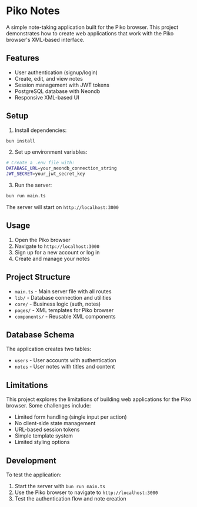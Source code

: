 # Piko Notes

A simple note-taking application built for the Piko browser. This project demonstrates how to create web applications that work with the Piko browser's XML-based interface.

## Features

- User authentication (signup/login)
- Create, edit, and view notes
- Session management with JWT tokens
- PostgreSQL database with Neondb
- Responsive XML-based UI

## Setup

1. Install dependencies:
```bash
bun install
```

2. Set up environment variables:
```bash
# Create a .env file with:
DATABASE_URL=your_neondb_connection_string
JWT_SECRET=your_jwt_secret_key
```

3. Run the server:
```bash
bun run main.ts
```

The server will start on `http://localhost:3000`

## Usage

1. Open the Piko browser
2. Navigate to `http://localhost:3000`
3. Sign up for a new account or log in
4. Create and manage your notes

## Project Structure

- `main.ts` - Main server file with all routes
- `lib/` - Database connection and utilities
- `core/` - Business logic (auth, notes)
- `pages/` - XML templates for Piko browser
- `components/` - Reusable XML components

## Database Schema

The application creates two tables:
- `users` - User accounts with authentication
- `notes` - User notes with titles and content

## Limitations

This project explores the limitations of building web applications for the Piko browser. Some challenges include:

- Limited form handling (single input per action)
- No client-side state management
- URL-based session tokens
- Simple template system
- Limited styling options

## Development

To test the application:

1. Start the server with `bun run main.ts`
2. Use the Piko browser to navigate to `http://localhost:3000`
3. Test the authentication flow and note creation 
